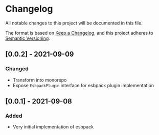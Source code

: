# Changelog
All notable changes to this project will be documented in this file.

The format is based on [Keep a Changelog](https://keepachangelog.com/en/1.0.0/),
and this project adheres to [Semantic Versioning](https://semver.org/spec/v2.0.0.html).

## [0.0.2] - 2021-09-09
### Changed
- Transform into monorepo
- Expose `EsbpackPlugin` interface for esbpack plugin implementation

## [0.0.1] - 2021-09-08
### Added
- Very initial implementation of esbpack
